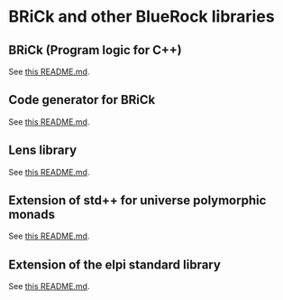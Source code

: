 BRiCk and other BlueRock libraries
==================================

## BRiCk (Program logic for C++)

See [this README.md](rocq-bluerock-brick/README.md).

## Code generator for BRiCk

See [this README.md](rocq-bluerock-cpp2v/README.md).

## Lens library

See [this README.md](rocq-lens/README.md).

## Extension of std++ for universe polymorphic monads

See [this README.md](rocq-upoly/README.md).

## Extension of the elpi standard library

See [this README.md](elpi-extra/README.md).
